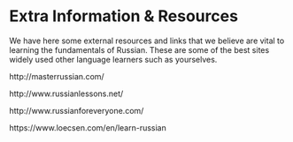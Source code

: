 <h1> Extra Information & Resources</h1>

<p>We have here some external resources and links that we believe are vital to learning the fundamentals of Russian. These are some of the best sites widely used other language learners such as yourselves.</p>

<p> http://masterrussian.com/ </p>
<p> http://www.russianlessons.net/ </p>
<p> http://www.russianforeveryone.com/ </p>
<p> https://www.loecsen.com/en/learn-russian </p>
